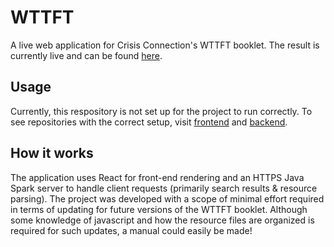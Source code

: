# WTTFT
A live web application for Crisis Connection's WTTFT booklet. The result is currently live and can be found [here](https://wttft.herokuapp.com/).

## Usage
Currently, this respository is not set up for the project to run correctly. To see repositories with the correct setup, visit [frontend](https://gitlab.cs.washington.edu/crisis/wttft-frontend) and [backend](https://gitlab.cs.washington.edu/crisis/wttft-backend).

## How it works
The application uses React for front-end rendering and an HTTPS Java Spark server to handle client requests (primarily search results & resource parsing). The project was developed with a scope of minimal effort required in terms of updating for future versions of the WTTFT booklet. Although some knowledge of javascript and how the resource files are organized is required for such updates, a manual could easily be made!
